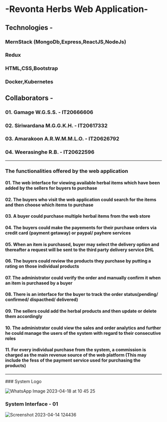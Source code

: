 # -Revonta Herbs Web Application-

## Technologies - 
### MernStack (MongoDb,Express,ReactJS,NodeJs)
### Redux
### HTML,CSS,Bootstrap
### Docker,Kubernetes

## Collaborators -

### 01. Gamage W.G.S.S. - IT20666606

### 02. Siriwardana M.G.G.K.H. - IT20617332

### 03. Amarakoon A.R.W.M.M.L.O. - IT20626792

### 04. Weerasinghe R.B. - IT20622596

<hr>

### The functionalities offered by the web application

#### 01. The web interface for viewing available herbal items which have been added by the sellers for buyers to purchase

#### 02. The buyers who visit the web application could search for the items and then choose which items to purchase

#### 03. A buyer could purchase multiple herbal items from the web store

#### 04. The buyers could make the payements for their purchase orders via credit card (payment getaway) or paypal/ payhere services

#### 05. When an item is purchased, buyer may select the delivery option and thereafter a request will be sent to the third party delivery service DHL

#### 06. The buyers could review the products they purchase by putting a rating on those individual products

#### 07. The administrator could verify the order and manually confirm it when an item is purchased by a buyer

#### 08. There is an interface for the buyer to track the order status(pending/ confirmed/ dispacthed/ delivered)

#### 09. The sellers could add the herbal products and then update or delete them accordingly

#### 10. The administrator could view the sales and order analytics and further he could manage the users of the system with regard to their consecutive roles

#### 11. For every individual purchase from the system, a commission is charged as the main revenue source of the web platform (This may include the fess of the payment service used for purchasing the products) 





<hr>
### System Logo

![WhatsApp Image 2023-04-18 at 10 45 25](https://user-images.githubusercontent.com/100986253/232677838-056e313b-2f5c-4e52-a0e0-ecaa413da6f7.jpg)

### System Interface - 01

![Screenshot 2023-04-14 124436](https://user-images.githubusercontent.com/100986253/231971346-cb2295dc-14ea-4490-844e-402e38ed2835.png)
